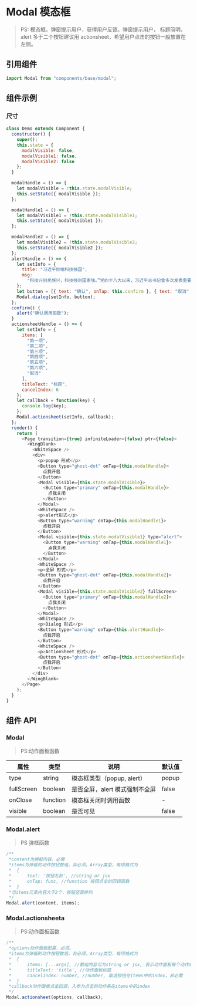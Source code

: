 # Modal 模态框

> PS: 模态框。弹窗提示用户，获得用户反馈。弹窗提示用户， 标题简明，alert 多于二个按钮建议用 actionsheet，希望用户点击的按钮一般放置在左侧。

## 引用组件

```js
import Modal from "components/base/modal";
```

## 组件示例

### 尺寸

<!--DemoStart-->

```js
class Demo extends Component {
  constructor() {
    super();
    this.state = {
      modalVisible: false,
      modalVisible1: false,
      modalVisible2: false
    };
  }

  modalHandle = () => {
    let modalVisible = !this.state.modalVisible;
    this.setState({ modalVisible });
  };

  modalHandle1 = () => {
    let modalVisible1 = !this.state.modalVisible1;
    this.setState({ modalVisible1 });
  };

  modalHandle2 = () => {
    let modalVisible2 = !this.state.modalVisible2;
    this.setState({ modalVisible2 });
  };
  alertHandle = () => {
    let setInfo = {
      title: "习近平妙喻科技强国",
      msg:
        "科技兴则民族兴，科技强则国家强。”党的十八大以来，习近平总书记曾多次发表重要讲话，阐述了他对科技与强国关系的深刻洞察，其中很多生动形象的比喻让人印象深刻。央视网特进行梳理，邀您一同学习领悟总书记小比喻背后蕴含的大方略。"
    };
    let button = [{ text: "确认", onTap: this.confirm }, { text: "取消" }];
    Modal.dialog(setInfo, button);
  };
  confirm() {
    alert("确认调用函数");
  }
  actionsheetHandle = () => {
    let setInfo = {
      items: [
        "第一项",
        "第二项",
        "第三项",
        "第四项",
        "第五项",
        "第六项",
        "取消"
      ],
      titleText: "标题",
      cancelIndex: 6
    };
    let callback = function(key) {
      console.log(key);
    };
    Modal.actionsheet(setInfo, callback);
  };
  render() {
    return (
      <Page transition={true} infiniteLoader={false} ptr={false}>
        <WingBlank>
          <WhiteSpace />
          <div>
            <p>popup 形式</p>
            <Button type="ghost-dot" onTap={this.modalHandle}>
              点我开启
            </Button>
            <Modal visible={this.state.modalVisible}>
              <Button type="primary" onTap={this.modalHandle}>
                点我关闭
              </Button>
            </Modal>
            <WhiteSpace />
            <p>alert形式</p>
            <Button type="warning" onTap={this.modalHandle1}>
              点我开启
            </Button>
            <Modal visible={this.state.modalVisible1} type="alert">
              <Button type="warning" onTap={this.modalHandle1}>
                点我关闭
              </Button>
            </Modal>
            <WhiteSpace />
            <p>全屏 形式</p>
            <Button type="ghost-dot" onTap={this.modalHandle2}>
              点我开启
            </Button>
            <Modal visible={this.state.modalVisible2} fullScreen>
              <Button type="primary" onTap={this.modalHandle2}>
                点我关闭
              </Button>
            </Modal>
            <WhiteSpace />
            <p>Dialog 形式</p>
            <Button type="warning" onTap={this.alertHandle}>
              点我开启
            </Button>
            <WhiteSpace />
            <p>ActionSheet 形式</p>
            <Button type="ghost-dot" onTap={this.actionsheetHandle}>
              点我开启
            </Button>
          </div>
        </WingBlank>
      </Page>
    );
  }
}
```

<!--End-->

## 组件 API

### Modal

> PS:动作面板函数

| 属性       | 类型     | 说明                           | 默认值 |
| ---------- | -------- | ------------------------------ | ------ |
| type       | string   | 模态框类型（popup, alert）     | popup  |
| fullScreen | boolean  | 是否全屏，alert 模式强制不全屏 | false  |
| onClose    | function | 模态框关闭时调用函数           | -      |
| visible    | boolean  | 是否可见                       | false  |

### Modal.alert

> PS 弹框函数

```javascript
/**
 *content为弹框内容，必需
 *items为弹框的动作按钮数组，非必须，Array类型，每项格式为
 *	{
 *		text: '按钮名称', //string or jsx
 *		onTap: func, //function 按钮点击的回调函数
 *	}
 *当items元素内容大于2个，按钮竖直排列
 */
Modal.alert(content, items);
```

### Modal.actionsheeta

> PS:动作面板函数

```javascript
/**
 *options动作面板配置，必须。
 *items为弹框的动作按钮数组，非必须，Array类型，每项格式为
 *	{
 *		items: [...args], //数组内容可为string or jsx, 表示动作面板每个动作条显示，必需
 *		titleText: 'title', //动作面板标题
 *		cancelIndex: number, //number, 取消按钮在items中的index，非必需
 *	}
 *callback动作面板点击回调，入参为点击的动作条在items中的index
 */
Modal.actionsheet(options, callback);
```

